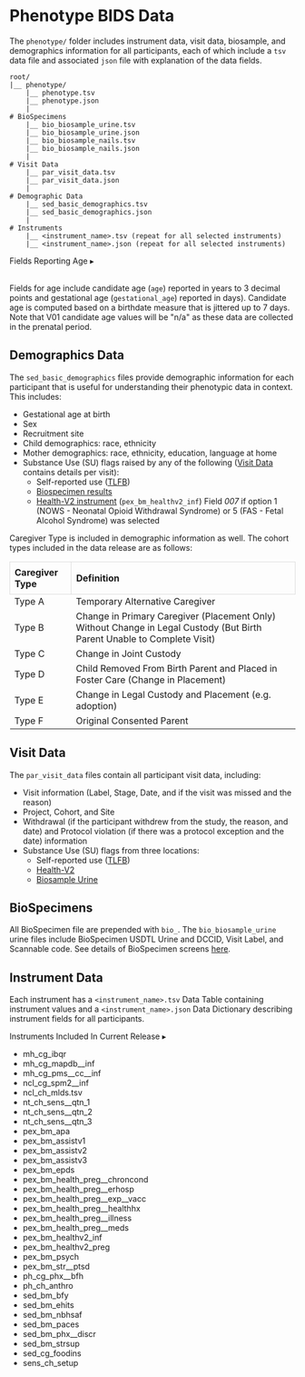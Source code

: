 # Phenotype BIDS Data
The `phenotype/` folder includes instrument data, visit data, biosample, and demographics information for all participants, each of which include a `tsv` data file and associated `json` file with explanation of the data fields. 
```
root/
|__ phenotype/
    |__ phenotype.tsv
    |__ phenotype.json
    |
# BioSpecimens
    |__ bio_biosample_urine.tsv
    |__ bio_biosample_urine.json
    |__ bio_biosample_nails.tsv
    |__ bio_biosample_nails.json
    |  
# Visit Data
    |__ par_visit_data.tsv
    |__ par_visit_data.json
    |
# Demographic Data
    |__ sed_basic_demographics.tsv
    |__ sed_basic_demographics.json
    |
# Instruments
    |__ <instrument_name>.tsv (repeat for all selected instruments)
    |__ <instrument_name>.json (repeat for all selected instruments)
```

<p>
<div id="age" class="notification-banner" onclick="toggleCollapse(this)">
  <span class="emoji"><i class="fa-regular fa-lightbulb"></i></span>
  <span class="text">Fields Reporting Age</span>
  <span class="arrow">▸</span>
</div>
<div class="collapsible-content">
<br>
<p>Fields for age include candidate age (<code>age</code>) reported in years to 3 decimal points and gestational age (<code>gestational_age</code>) reported in days). Candidate age is computed based on a birthdate measure that is jittered up to 7 days. Note that V01 candidate age values will be "n/a" as these data are collected in the prenatal period. </p>
</div>
</p>


## Demographics Data
<p style="margin: 0 0 5px;">The <code>sed_basic_demographics</code> files provide demographic information for each participant that is useful for understanding their phenotypic data in context. This includes:</p>
<ul>
<li>Gestational age at birth</li>
<li>Sex</li>
<li>Recruitment site</li>
<li>Child demographics: race, ethnicity</li>
<li>Mother demographics: race, ethnicity, education, language at home</li>
<li>Substance Use (SU) flags raised by any of the following (<a href="#visit-data">Visit Data</a> contains details per visit):
    <ul>
    <li>Self-reported use (<a href="../../measures/pregexp/substanceuse/#tlfb">TLFB</a>)</li>
    <li><a href="../../measures/biospec">Biospecimen results</a></li>
    <li><a href="../../measures/pregexp/preghealth/#instruments">Health-V2 instrument</a> (<code>pex_bm_healthv2_inf</code>) Field <em>007</em> if option 1 (NOWS - Neonatal Opioid Withdrawal Syndrome) or 5 (FAS - Fetal Alcohol Syndrome) was selected</li>
    </ul>
</li>
</ul>

Caregiver Type is included in demographic information as well. The cohort types included in the data release are as follows:
<table style="width: 100%; border-collapse: collapse; table-layout: fixed;">
  <thead>
    <tr>
      <th style="border: 1px solid #ddd; padding: 8px; text-align: left;">Caregiver Type</th>
      <th style="border: 1px solid #ddd; padding: 8px; text-align: left;">Definition</th>   
    </tr>
  </thead>
<tbody>
	<tr>
		<td>Type A</td>
		<td>Temporary Alternative Caregiver</td>
	</tr>
	<tr>
		<td>Type B</td>
		<td style="word-wrap: break-word; white-space: normal;">Change in Primary Caregiver (Placement Only) Without Change in Legal Custody (But Birth Parent Unable to Complete Visit)</td>
	</tr>
	<tr>
		<td>Type C</td>
		<td>Change in Joint Custody</td>
	</tr>
	<tr>
		<td>Type D</td>
		<td style="word-wrap: break-word; white-space: normal;">Child Removed From Birth Parent and Placed in Foster Care (Change in Placement)</td>
	</tr>
	<tr>
		<td>Type E</td>
		<td>Change in Legal Custody and Placement (e.g. adoption)</td>
	</tr>
	<tr>
		<td>Type F</td>
		<td>Original Consented Parent</td>
	</tr>            
</tbody>
</table>

## Visit Data
<p style="margin: 0 0 5px;">The <code>par_visit_data</code> files contain all participant visit data, including:</p>
<ul>
<li>Visit information (Label, Stage, Date, and if the visit was missed and the reason)</li>
<li>Project, Cohort, and Site</li>
<li>Withdrawal (if the participant withdrew from the study, the reason, and date) and Protocol violation (if there was a protocol exception and the date) information</li>
<li>Substance Use (SU) flags from three locations:
    <ul>
    <li>Self-reported use (<a href="../../measures/pregexp/substanceuse/#tlfb">TLFB</a>)</li>
    <li><a href="../../measures/pregexp/preghealth/#instrument-details">Health-V2</a></li>
    <li><a href="../../measures/biospec/#urine">Biosample Urine</a></li>
    </ul>
</li>
</ul>

## BioSpecimens
All BioSpecimen file are prepended with `bio_`. The `bio_biosample_urine` urine files include BioSpecimen USDTL Urine and DCCID, Visit Label, and Scannable code. See details of BioSpecimen screens [here](../measures/biospec.md).

## Instrument Data
Each instrument has a `<instrument_name>.tsv` Data Table containing instrument values and a `<instrument_name>.json` Data Dictionary describing instrument fields for all participants.

<p>
<div id="notification-banner" class="notification-banner" onclick="toggleCollapse(this)">
  <span class="emoji"><i class="fa-regular fa-lightbulb"></i></span>
  <span class="text">Instruments Included In Current Release</span>
  <span class="notification-arrow">▸</span>
</div>
<div class="notification-collapsible-content">
<ul>
<li>mh_cg_ibqr </li>
<li>mh_cg_mapdb__inf </li>
<li>mh_cg_pms__cc__inf</li>
<li>ncl_cg_spm2__inf</li>
<li>ncl_ch_mlds.tsv  </li>
<li>nt_ch_sens__qtn_1 </li>
<li>nt_ch_sens__qtn_2 </li>
<li>nt_ch_sens__qtn_3</li>
<li>pex_bm_apa</li>
<li>pex_bm_assistv1</li>
<li>pex_bm_assistv2</li>
<li>pex_bm_assistv3</li>
<li>pex_bm_epds</li>
<li>pex_bm_health_preg__chroncond</li>
<li>pex_bm_health_preg__erhosp</li>
<li>pex_bm_health_preg__exp__vacc </li>
<li>pex_bm_health_preg__healthhx</li>
<li>pex_bm_health_preg__illness </li>
<li>pex_bm_health_preg__meds</li>
<li>pex_bm_healthv2_inf</li>
<li>pex_bm_healthv2_preg</li>
<li>pex_bm_psych </li>
<li>pex_bm_str__ptsd  </li>
<li>ph_cg_phx__bfh</li>
<li>ph_ch_anthro</li>
<li>sed_bm_bfy</li>
<li>sed_bm_ehits</li>
<li>sed_bm_nbhsaf</li>
<li>sed_bm_paces</li>
<li>sed_bm_phx__discr</li>
<li>sed_bm_strsup </li>
<li>sed_cg_foodins</li>
<li>sens_ch_setup</li>
</ul>
</div>
</p>

